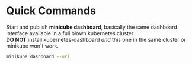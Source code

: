 # Quick Commands
Start and publish **minicube dashboard**, basically the same dashboard interface available in a full blown kubernetes cluster.  
**DO NOT** install kubernetes-dashboard _and_ this one in the same cluster or minikube won't work.
```sh
minikube dashboard --url
```
